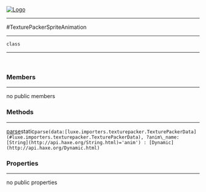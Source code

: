 
[![Logo](../../../images/logo.png)](../../../api/index.html)

---



#TexturePackerSpriteAnimation



---

`class`
<span class="meta">

</span>


---

&nbsp;
&nbsp;

<h3>Members</h3> <hr/>no public members

<h3>Methods</h3> <hr/><span class="method apipage">
            <a name="parse"><a class="lift" href="#parse">parse</a></a><span class="inline-block static">static</span><code class="signature apipage">parse(data:<span>[luxe.importers.texturepacker.TexturePackerData](#luxe.importers.texturepacker.TexturePackerData)</span>, ?anim\_name:<span>[String](http://api.haxe.org/String.html)=&#x27;anim&#x27;</span>) : [Dynamic](http://api.haxe.org/Dynamic.html)</code><br/><span class="small_desc_flat"></span>
        </span>
    

<h3>Properties</h3> <hr/>no public properties

&nbsp;
&nbsp;
&nbsp;